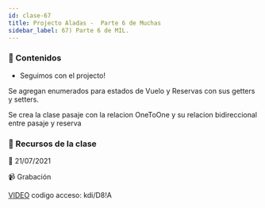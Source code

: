 ```yaml
---
id: clase-67
title: Projecto Aladas -  Parte 6 de Muchas
sidebar_label: 67) Parte 6 de MIL.
---
```




### 📝 Contenidos

- Seguimos con el projecto!

Se agregan enumerados para estados de Vuelo y Reservas con sus getters y setters.

Se crea la clase pasaje con la relacion OneToOne y su relacion bidireccional entre pasaje y reserva


### 🚀 Recursos de la clase

📆 21/07/2021

📹 Grabación

[VIDEO](https://us02web.zoom.us/rec/share/lNbW__sfOLVN3ifjTX3xRM68Tne7ydwyA95lfmeku2JOwbu-L8YaA_Y2nwzyrPw.hl_RadmhpY74LyZv)
codigo acceso: kdi/D8!A
